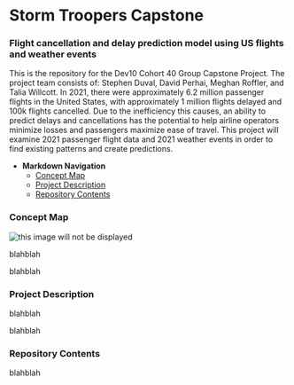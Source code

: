 # **Storm Troopers Capstone**
### Flight cancellation and delay prediction model using US flights and weather events

This is the repository for the Dev10 Cohort 40 Group Capstone Project. The project team consists of: Stephen Duval, David Perhai, Meghan Roffler, and Talia Willcott. In 2021, there were approximately 6.2 million passenger flights in the United States, with approximately 1 million flights delayed and 100k flights cancelled. Due to the inefficiency this causes, an ability to predict delays and cancellations has the potential to help airline operators minimize losses and passengers maximize ease of travel. This project will examine 2021 passenger flight data and 2021 weather events in order to find existing patterns and create predictions. 


<!-- TOC -->
- **Markdown Navigation**
    - [Concept Map](#Concept-Map)
    - [Project Description](#Project-Description)
    - [Repository Contents](#Repository-Contents)

<!-- /TOC -->

### Concept Map
![this image will not be displayed](https://files.smallpdf.com/files/b2694a0e2e404886b899fb3f1bbc37bf-0001.jpg?name=Flights_2021_ConceptMap.jpg)


blahblah

blahblah

### Project Description
blahblah

blahblah


### Repository Contents 
blahblah 

